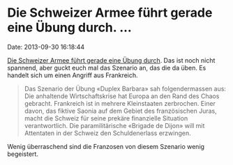 Die Schweizer Armee führt gerade eine Übung durch. \...
=======================================================

Date: 2013-09-30 16:18:44

[Die Schweizer Armee führt gerade eine Übung
durch](http://www.tagesanzeiger.ch/schweiz/standard/Schweizer-Armee-simulierte-franzoesischen-Angriff-/story/14984144).
Das ist noch nicht spannend, aber guckt euch mal das Szenario an, das
die da üben. Es handelt sich um einen Angriff aus Frankreich.

> Das Szenario der Übung «Duplex Barbara» sah folgendermassen aus: Die
> anhaltende Wirtschaftskrise hat Europa an den Rand des Chaos gebracht.
> Frankreich ist in mehrere Kleinstaaten zerbrochen. Einer davon, das
> fiktive Saonia auf dem Gebiet des französischen Juras, macht die
> Schweiz für seine prekäre finanzielle Situation verantwortlich. Die
> paramilitärische «Brigade de Dijon» will mit Attentaten in der Schweiz
> den Schuldenerlass erzwingen.

Wenig überraschend sind die Franzosen von diesem Szenario wenig
begeistert.
